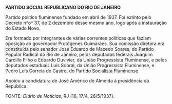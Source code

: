 **PARTIDO SOCIAL REPUBLICANO DO RIO DE JANEIRO**

Partido político fluminense fundado em abril de 1937. Foi extinto pelo
Decreto n^o^ 37, de 2 dezembro desse mesmo ano, logo após a instauração
do Estado Novo.

Era formado por integrantes de várias correntes políticas que faziam
oposição ao governador Protógenes Guimarães. Sua comissão diretora era
constituída pelo senador José Eduardo de Macedo Soares, do Partido
Popular Radical do Rio de Janeiro, pelos deputados federais Joaquim
Cardillo Filho e Eduardo Duvivier, da União Progressista Fluminense, e
pelos deputados estaduais Luís Sobral, da União Progressista Fluminense,
e Pedro Luís Correia de Castro, do Partido Socialista Fluminense.

Apoiou a candidatura de José Américo de Almeida à presidência da
República.

FONTE: *Diário de Notícias*, RJ (16, 17/4, 26/5/1937).
